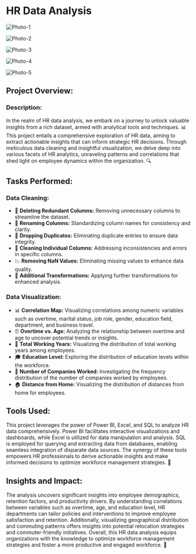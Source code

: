 # HR Data Analysis

![Photo-1](https://github.com/MitKalariya01/HR-Data-Analysis/assets/104752543/c1d14ad1-d340-4965-970b-044478246ffa)

![Photo-2](https://github.com/MitKalariya01/HR-Data-Analysis/assets/104752543/7c7b80f3-24fb-4552-a349-b3950a0fc112)

![Photo-3](https://github.com/MitKalariya01/HR-Data-Analysis/assets/104752543/3db0709c-5234-4794-870b-6784a4463a05)

![Photo-4](https://github.com/MitKalariya01/HR-Data-Analysis/assets/104752543/8995a8b6-c278-430e-b351-4c22a6e2f6e5)

![Photo-5](https://github.com/MitKalariya01/HR-Data-Analysis/assets/104752543/9a4ee5b5-0062-49ce-b903-99abfc87d9b8)

## Project Overview:

### Description:
In the realm of HR data analysis, we embark on a journey to unlock valuable insights from a rich dataset, armed with analytical tools and techniques. 📊 This project entails a comprehensive exploration of HR data, aiming to extract actionable insights that can inform strategic HR decisions. Through meticulous data cleaning and insightful visualization, we delve deep into various facets of HR analytics, unraveling patterns and correlations that shed light on employee dynamics within the organization. 🔍

## Tasks Performed:

### Data Cleaning:
- 🧹 **Deleting Redundant Columns:** Removing unnecessary columns to streamline the dataset.
- 🔄 **Renaming Columns:** Standardizing column names for consistency and clarity.
- 🚫 **Dropping Duplicates:** Eliminating duplicate entries to ensure data integrity.
- 🔧 **Cleaning Individual Columns:** Addressing inconsistencies and errors in specific columns.
- 📉 **Removing NaN Values:** Eliminating missing values to enhance data quality.
- 🔧 **Additional Transformations:** Applying further transformations for enhanced analysis.

### Data Visualization:
- 📊 **Correlation Map:** Visualizing correlations among numeric variables such as overtime, marital status, job role, gender, education field, department, and business travel.
- ⏰ **Overtime vs. Age:** Analyzing the relationship between overtime and age to uncover potential trends or insights.
- 📅 **Total Working Years:** Visualizing the distribution of total working years among employees.
- 🎓 **Education Level:** Exploring the distribution of education levels within the workforce.
- 🏢 **Number of Companies Worked:** Investigating the frequency distribution of the number of companies worked by employees.
- 🏠 **Distance from Home:** Visualizing the distribution of distances from home for employees.

## Tools Used:

This project leverages the power of Power BI, Excel, and SQL to analyze HR data comprehensively. Power BI facilitates interactive visualizations and dashboards, while Excel is utilized for data manipulation and analysis. SQL is employed for querying and extracting data from databases, enabling seamless integration of disparate data sources. The synergy of these tools empowers HR professionals to derive actionable insights and make informed decisions to optimize workforce management strategies. 💼

## Insights and Impact:

The analysis uncovers significant insights into employee demographics, retention factors, and productivity drivers. By understanding correlations between variables such as overtime, age, and education level, HR departments can tailor policies and interventions to improve employee satisfaction and retention. Additionally, visualizing geographical distribution and commuting patterns offers insights into potential relocation strategies and commuter-friendly initiatives. Overall, this HR data analysis equips organizations with the knowledge to optimize workforce management strategies and foster a more productive and engaged workforce. 🌟
